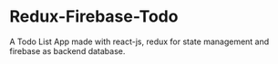 # Redux-Firebase-Todo
A Todo List App made with react-js, redux for state management and firebase as backend database.
